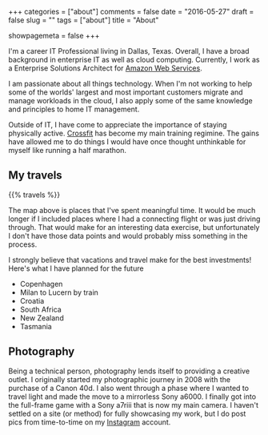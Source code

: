+++
categories = ["about"]
comments = false
date = "2016-05-27"
draft = false
slug = ""
tags = ["about"]
title = "About"

showpagemeta = false
+++

I'm a career IT Professional living in Dallas, Texas. Overall, I have a broad background in enterprise IT as well as cloud computing. Currently, I work as a Enterprise Solutions Architect for [Amazon Web Services](http://aws.amazon.com/).

I am passionate about all things technology. When I'm not working to help some of the worlds' largest and most important customers migrate and manage workloads in the cloud, I also apply some of the same knowledge and principles to home IT management.

Outside of IT, I have come to appreciate the importance of staying physically active. [Crossfit](http://www.crossfit.com/) has become my main training regimine. The gains have allowed me to do things I would have once thought unthinkable for myself like running a half marathon.

## My travels

{{% travels %}}

The map above is places that I've spent meaningful time. It would be much longer if I included places where I had a connecting flight or was just driving through. That would make for an interesting data exercise, but unfortunately I don't have those data points and would probably miss something in the process.

I strongly believe that vacations and travel make for the best investments! Here's what I have planned for the future

- Copenhagen
- Milan to Lucern by train
- Croatia
- South Africa
- New Zealand
- Tasmania

## Photography

Being a technical person, photography lends itself to providing a creative outlet. I originally started my photographic journey in 2008 with the purchase of a Canon 40d. I also went through a phase where I wanted to travel light and made the move to a mirrorless Sony a6000. I finally got into the full-frame game with a Sony a7riii that is now my main camera. I haven't settled on a site (or method) for fully showcasing my work, but I do post pics from time-to-time on my [Instagram](https://www.instagram.com/ronnie.eichler/) account.
